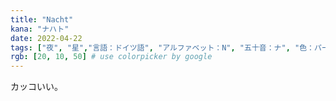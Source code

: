 ```yaml
---
title: "Nacht"
kana: "ナハト"
date: 2022-04-22
tags: ["夜", "星","言語：ドイツ語", "アルファベット：N", "五十音：ナ", "色：パープル"] 
rgb: [20, 10, 50] # use colorpicker by google
---
```


カッコいい。